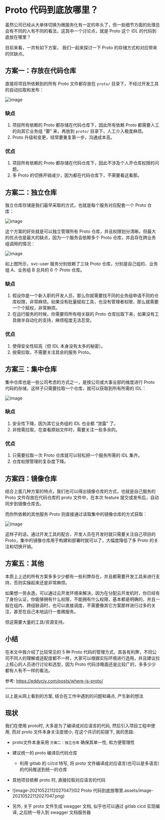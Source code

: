 # Proto 代码到底放哪里？

虽然公司已经从大单体切换为微服务化有一定的年头了，但一些细节方面的处理总会有不同的人有不同的看法，这其中一个讨论点，就是 Proto 这个 IDL 的代码到底放在哪里？

目前来看，一共有如下方案， 我们一起来探讨一下 Proto 的存储方式和对应带来的优缺点。

## 方案一：存放在代码仓库

直接将项目所依赖到的所有 Proto 文件都存放在 `proto/` 目录下，不经过开发工具的自动拉取和发布：

![image](https://image.eddycjy.com/7e95a76d548197cf73e7238ee5df27e6.jpg)

### 缺点

1. 项目所有依赖的 Proto 都存储在代码仓库下，因此所有依赖 Proto 都需要人工的向其它业务组 “要” 来，再放到 `proto/` 目录下，人工介入极度麻烦。
2. Proto 升级和变更，经常要重复第一步，沟通成本高。

### 优点

1. 项目所有依赖的 Proto 都存储在代码仓库下，因此不涉及个人开仓库权限的问题。
2. 多 Proto 的切换开销减少，因为都在代码仓库下，不需要看这看那。

## 方案二：独立仓库

独立仓库存储是我们最早采取的方式，也就是每个服务对应配套一个 Proto 仓库：

![image](https://image.eddycjy.com/a7575628ff1ae9179f022d477aba9df1.png)

这个方案的好处就是可以独立管理所有 Proto 仓库，并且权限划分清晰。但最大的优点也是最大的缺点，因为一个服务会依赖多个 Proto 仓库，并且存在跨业务组调用的情况：

![image](https://image.eddycjy.com/31c5a5b5652f44750124c15e1c0ef397.jpg)

如上图所示，svc-user 服务分别依赖了三块 Proto 仓库，分别是自己组的、业务组 A、业务组 B 总共的 6 个 Proto 仓库。

### 缺点

1. 假设你是一个新入职的开发人员，那么你就需要找不同的业务组申请不同的仓库权限，非常麻烦。如果没有批量赋权工具，也没有管理者权限，那么就需要一个个赋权，非常麻烦。
2. 在运行服务的时候，你需要将所有相关联的 Proto 仓库拉取下来，如果没有工具做半自动化的支持，麻烦程度无法忍受。

### 优点

1. 使得安全性较高（但 IDL 本身没有太多的秘密）。
2. 按需拉取，不需要关注其余的服务 Proto。

## 方案三：集中仓库

集中仓库也是一些公司考虑的方式之一，是按公司或大事业部的维度进行 Proto 代码的存储，这样子只需要拉取一个仓库，就可以获取到所有所需的 IDL：

![image](https://image.eddycjy.com/9f0c7821aa2d42857685e04d9df25740.jpg)

### 缺点

1. 安全性下降，因为其它业务组的 IDL 也全都 “泄露” 了。
2. 非按需拉取，在查看原始文件时，需要关注一些多余的。

### 优点

1. 只需要拉取一次 Proto 仓库就可以轻松把一个服务所需的 IDL 集齐。
2. 仓库权限管理的复杂度下降。

## 方案四：镜像仓库

结合上面几种方案的特点，我们也可以得出镜像仓库的方式，也就是自己服务的 Proto 文件存放在代码仓库的 proto 文件中，在本次 feature 提交或发布后，自动同步到镜像仓库去。

而你所依赖的其他服务 Proto 则直接通过读取集中的镜像仓库的方式获取：

![image](https://image.eddycjy.com/d90a0040923aacced41549ea902e6cde.jpg)

这样子的话，通过开发工具的配合，开发人员在开发时就只需要关注自己项目的 Proto，集中的镜像仓库用于构建和部署时就可以了，大幅度降低了多 Proto 的关注和切换开销。

## 方案五：其他

本质上上述的所有方案多多少少都有一些利弊存在，并且都需要开发工具来进行支持，否则实操起来还是非常麻烦。

如果想一劳永逸，可以通过云开发环境来解决，因为在分配云开发机时，你已经有了身份认证，你能够拥有什么权限，不能拥有什么权限，基本都是明确的，并且一般在组内、跨组联调时，也可以直接调度，不需要像其它方案那样进行过多的关注，甚至在自己本地运行一套微服务。

但这需要大量的工具/资源支持。

## 小结

在本文中我介绍了比较常见的 5 种 Proto 代码的管理方式，其各有利弊，不同公司不同人的理解或适配度都不一样，大家可以根据实际环境进行选用，并且建议拉上核心的人员进行讨论和选型，因为 Proto 代码涉略面还是比较广的，多多少少都有人有不一样的看法。

参考: https://eddycjy.com/posts/where-is-proto/



-----

以上是从网上看到的方案, 结合在工作中遇到的问题和痛点, 产生新的想法

## 现状

我们在使用 proto时, 大多是为了编译成对应语言的代码, 然后引入项目工程中使用, 而对 proto 文件本身关注度很小, 在这个共识的前提下, 我的思路:

* proto文件本身采用 `方案二：独立仓库` 确保其单一性, 和方便管理性

* 建议统一的 proto 编译后代码仓库

  * 利用 gitlab 的 ci/cd 特写, 将 proto 文件编译成对应语言(也可以是多语言)的代码推送到统一的仓库

* 其他项目依赖 proto 时, 直接拉取对应语言的代码

  

* ![image-20210522112027047](02 Proto 代码到底放哪里.assets/image-20210522112027047.png)

* 另外, 关于 proto 文件生成 swagger 文档, 似乎也可以通过 gitlab cicd 实现编译, 之后统一导入到 swagger 文档服务器